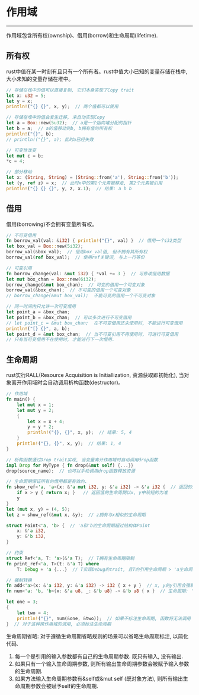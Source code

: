 # 作用域
---

作用域包含所有权(ownship)、借用(borrow)和生命周期(lifetime).

## 所有权

rust中值在某一时刻有且只有一个所有者。rust中值大小已知的变量存储在栈中, 大小未知的变量存储在堆中。

```rust
// 存储在栈中的值可以直接复制, 它们本身实现了Copy trait
let x: u32 = 5;
let y = x;
println!("{} {}", x, y);  // 两个值都可以使用

// 存储在堆中的值会发生迁移, 未自动实现Copy
let a = Box::new(5u32);  // a是一个指向堆分配的指针
let b = a;  // a的值移动到b, b拥有值的所有权
println!("{}", b);
// println!("{}", a); 此时a已经失效

// 可变性改变
let mut c = b;
*c = 4;

// 部分移动
let x: (String, String) = (String::from('a'), String::from('b'));
let (y, ref z) = x;  // 此时x中的第1个元素被移走, 第2个元素被引用
println!("{} {} {}", y, z, x.1);  // 结果: a b b
```

## 借用

借用(borrowing)不会拥有变量所有权。

```rust
// 不可变借用
fn borrow_val(val: &i32) { println!("{}", val) }  // 借用一个i32类型
let box_val = Box::new(5i32);
borrow_val(&box_val);  // 借用box_val值, 但不拥有其所有权
borrow_val(ref box_val);  // 使用ref关键词, 与上一行等价

// 可变引用
fn borrow_change(val: &mut i32) { *val += 3 }  // 可修改借用数据
let mut box_chan = Box::new(6i32);
borrow_change(&mut box_chan);  // 可变的借用一个可变对象
borrow_val(&box_chan);  // 不可变的借用一个可变对象
// borrow_change(&mut box_val);  不能可变的借用一个不可变对象

// 同一时间内只允许一次可变借用
let point_a = &box_chan;
let point_b = &box_chan;  // 可以多次进行不可变借用
// let point_c = &mut box_chan;  在不可变借用还未使用时, 不能进行可变借用
println!("[} {}", a, b); 
let point_d = &mut box_chan;  // 当不可变引用不再使用时, 可进行可变借用
// 只有当可变借用不在使用时, 才能进行下一次借用.
```

## 生命周期

rust实行RALL(Resource Acquisition is Initiallization, 资源获取即初始化), 当对象离开作用域时会自动调用析构函数(destructor)。

```rust
// 作用域
fn main() {
    let mut x = 1;
    let mut y = 2;
    {
        let x = x + 4;
        y = y * 2;
        println!("{}, {}", x, y);  // 结果: 5, 4
    }
    println!("{}, {}", x, y);  // 结果: 1, 4
}

// 析构函数通过Drop trait实现, 当变量离开作用域时自动调用drop函数
impl Drop for MyType { fn drop(&mut self) {...}}
drop(source_name);  // 也可以手动调用drop函数释放资源

// 生命周期保证所有的借用都是有效的.
fn show_ref<'a, 'a>(x: &'a mut i32, y: &'a i32) -> &'a i32 {  // 返回的借用对象不确定, 需要显示标注生命周期 
    if x > y { return x; }   // 返回值的生命周期以x, y中较短的为准
    y
}
let (mut x, y) = (4, 5);
let z = show_ref(&mut x, &y);  // z拥有与x相似的生命周期

struct Point<'a, 'b> {  // 'a和'b的生命周期超过结构体Point
    x: &'a i32,
    y: &'b i32,
}

// 约束
struct Ref<'a, T: 'a>(&'a T);  // T拥有生命周期限制
fn print_ref<'a, T>(t: &'a T) where 
    T: Debug + 'a {...}  // T实现Debug的trait, 且T的引用生命周期 > 'a生命周期 > print_ref函数生命周期

// 强制转换
fn add<'a>(x: &'a i32, y: &'a i32) -> i32 { x + y }  // x, y的y引用会强制转换为较短的生命周期
fn num<'a: 'b, 'b>{x: &'a u8, _: &'b u8} -> &'b u8 { x }  // 生命周期: 'a >= 'b, 返回值会被转换为'b

let one = 3;
{
    let two = 4;
    println!("{}", num(&one, &two));  // 如果不标注生命周期, 函数将无法调用
}  // 对于这种跨作用域的调用, 必须标注生命周期
```

生命周期省略: 对于遵循生命周期省略规则的场景可以省略生命周期标注, 以简化代码.

1. 每一个是引用的输入参数都有自己的生命周期参数. 既只有输入, 没有输出.
2. 如果只有一个输入生命周期参数, 则所有输出生命周期参数会被赋予输入参数的生命周期.
3. 如果方法输入生命周期参数有&self或&mut self (既对象方法), 则所有输出生命周期参数会被赋予self的生命周期.